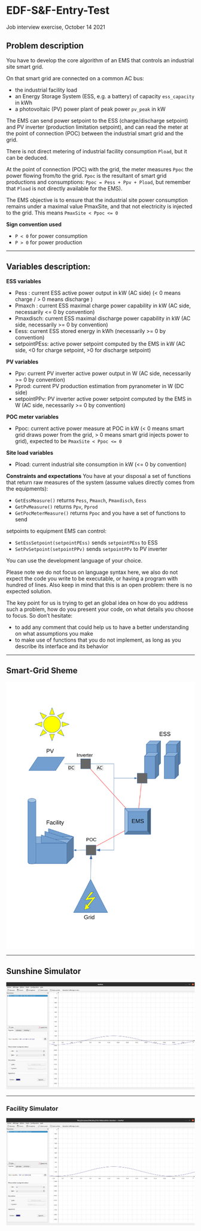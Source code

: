 # EDF-S&F-Entry-Test
Job interview exercise, October 14 2021

## Problem description

You have to develop the core algorithm of an EMS that controls an industrial site smart grid.

On that smart grid are connected on a common AC bus:
- the industrial facility load
- an Energy Storage System (ESS, e.g. a battery) of capacity `ess_capacity` in kWh
- a photovoltaic (PV) power plant of peak power `pv_peak` in kW

The EMS can send power setpoint to the ESS (charge/discharge setpoint) and PV inverter (production limitation setpoint), and can read the meter at the point of connection (POC) between the industrial smart grid and the grid.

There is not direct metering of industrial facility consumption `Pload`, but it can be deduced.

At the point of connection (POC) with the grid, the meter measures `Ppoc` the power flowing from/to the grid. `Ppoc` is the resultant of smart grid productions and consumptions: `Ppoc = Pess + Ppv + Pload`, but remember that `Pload` is not directly available for the EMS).

The EMS objective is to ensure that the industrial site power consumption remains under a maximal value PmaxSite, and that not electricity is injected to the grid. This means `PmaxSite < Ppoc <= 0`

**Sign convention used**
- `P < 0` for power consumption
- `P > 0` for power production

* * *

## Variables description:

**ESS variables**
- Pess : current ESS active power output in kW (AC side) (< 0 means charge / > 0 means discharge )
- Pmaxch : current ESS maximal charge power capability in kW (AC side, necessarily <= 0 by convention)
- Pmaxdisch: current ESS maximal discharge power capability in kW (AC side, necessarily >= 0 by convention)
- Eess: current ESS stored energy in kWh (necessarily >= 0 by convention)
- setpointPEss: active power setpoint computed by the EMS in kW (AC side, <0 for charge setpoint, >0 for discharge setpoint)

**PV variables**
- Ppv: current PV inverter active power output in W (AC side, necessarily >= 0 by convention)
- Pprod: current PV production estimation from pyranometer in W (DC side)
- setpointPPv: PV inverter active power setpoint computed by the EMS in W (AC side, necessarily >= 0 by convention)

**POC meter variables**
- Ppoc: current active power measure at POC in kW (< 0 means smart grid draws power from the grid, > 0 means smart grid injects power to grid), expected to be `PmaxSite < Ppoc <= 0`

**Site load variables**
- Pload: current industrial site consumption in kW (<= 0 by convention)

**Constraints and expectations**
You have at your disposal a set of functions that return raw measures of the system (assume values directly comes from the equipments):
- `GetEssMeasure()` returns `Pess`, `Pmaxch`, `Pmaxdisch`, `Eess`
- `GetPvMeasure()` returns `Ppv`, `Pprod`
- `GetPocMeterMeasure()` returns `Ppoc` and you have a set of functions to send 

setpoints to equipment EMS can control:
- `SetEssSetpoint(setpointPEss)` sends `setpointPEss` to ESS
- `SetPvSetpoint(setpointPPv)` sends `setpointPPv` to PV inverter

You can use the development language of your choice.

Please note we do not focus on language syntax here, we also do not expect the code you write to be
executable, or having a program with hundred of lines. Also keep in mind that this is an open problem:
there is no expected solution.

The key point for us is trying to get an global idea on how do you address such a problem, how do you
present your code, on what details you choose to focus. So don’t hesitate:

- to add any comment that could help us to have a better understanding on what assumptions you
make
- to make use of functions that you do not implement, as long as you describe its interface and its
behavior

***

## Smart-Grid Sheme

![Alt text](./EMS_sheme.svg)

***

## Sunshine Simulator

![Alt text](./sunshine_sinusoid.png)

***

### Facility Simulator

![Alt text](./facility_sinusoid.png)
